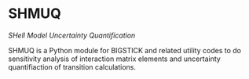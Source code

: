 # SHMUQ

*SHell Model Uncertainty Quantification*


SHMUQ is a Python module for BIGSTICK and related utility codes to do sensitivity analysis of interaction matrix elements and uncertainty quantifiaction of transition calculations.

